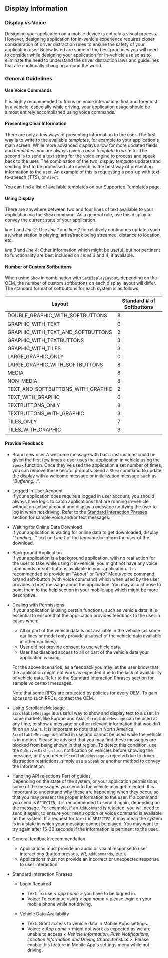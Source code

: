## Display Information

### Display vs Voice
Designing your application on a mobile device is entirely a visual process. However, designing application for in-vehicle experience requires closer consideration of driver distraction rules to ensure the safety of your application user. Below listed are some of the best practices you will need to consider while designing your application for in-vehicle use so as to eliminate the need to understand the driver distraction laws and guidelines that are continually changing around the world.

### General Guidelines  

#### Use Voice Commands  
 It is highly recommended to focus on voice interactions first and foremost. In a vehicle, especially while driving, your application usage should be almost entirely accomplished using voice commands.

#### Presenting Clear Information
 There are only a few ways of presenting information to the user. The first way is to write to the available _templates_, for example to your application's main screen. While more advanced displays allow for more updated fields and _templates_, you are always given a _base template_ to write to.
 The second is to send a text string for the voice engine to process and speak back to the user. The combination of the two, display _template_ updates and sending text to be processed into speech, is the best way of presenting information to the user. An example of this is requesting a pop-up with text-to-speech (_TTS_), or `Alert`.

You can find a list of available templates on our [Supported Templates](https://smartdevicelink.com/en/guides/sdl-overview-guides/user-interface/supported-templates/) page.

#### Using Display
There are anywhere between two and four lines of text available to your application via the `Show` command. As a general rule, use this display to convey the current state of your application.

_line 1_ and _line 2_: Use _line 1_ and _line 2_ for relatively continuous updates such as, what station is playing, artist/track being streamed, distance to location, etc.

_line 3_ and _line 4_: Other information which might be useful, but not pertinent to functionality are best included on _Lines 3_ and _4_, if available.


#### Number of Custom Softbuttons

When using `Show` in combination with `SetDisplayLayout`, depending on the OEM, the number of custom softbuttons on each display layout will differ. The standard format of softbuttons for each system is as follows:

Layout | Standard # of Softbuttons
-----------|-------------
DOUBLE\_GRAPHIC\_WITH\_SOFTBUTTONS	| 8
GRAPHIC\_WITH\_TEXT |	0
GRAPHIC\_WITH\_TEXT\_AND_SOFTBUTTONS |	2
GRAPHIC\_WITH\_TEXTBUTTONS	| 3
GRAPHIC\_WITH\_TILES |	3
LARGE\_GRAPHIC\_ONLY| 0
LARGE\_GRAPHIC\_WITH\_SOFTBUTTONS	| 8
MEDIA	| 8
NON\_MEDIA	 | 8
TEXT\_AND\_SOFTBUTTONS\_WITH\_GRAPHIC	| 2
TEXT\_WITH\_GRAPHIC |	0
TEXTBUTTONS\_ONLY	 | 8
TEXTBUTTONS\_WITH\_GRAPHIC	| 3
TILES\_ONLY	| 7
TILES\_WITH\_GRAPHIC |	3


#### Provide Feedback

  * Brand new user
    A welcome message with basic instructions could be given the first few times a user uses the application in vehicle using the `Speak` function. Once they’ve used the application a set number of times, you can remove these helpful prompts.
    Send a `Show` command to update the display with a welcome message or initialization message such as “_Buffering…_”.

  * Logged In User Account  
    If your application does require a logged in user account, you should always have logic to catch applications that are running in-vehicle without an active account and display a message notifying the user to log in when not driving.
    Refer to the [Standard Interaction Phrases](#standard-interaction-phrases) section for sample voice and/or text messages.

  * Waiting for Online Data Download  
    If your application is waiting for online data to get downloaded, display "_Loading..._" text on _Line 1_ of the _template_ to inform the user of the download.

  * Background Application  
    If your application is a background application, with no real action for the user to take while using it in-vehicle, you might not have any voice commands or soft-buttons available in your application. It is recommended to provide an "_About_" or "_Info_" Menu/voice command or/and soft-button (with voice command) which when used by the user provides a brief message about the application. You may also choose to point them to the help section in your mobile app which might be more descriptive.

  * Dealing with Permissions  
    If your application is using certain functions, such as vehicle data, it is essential to ensure that the application provides feedback to the user in cases when:
      - All or part of the vehicle data is not available in the vehicle (as some car lines or model only provide a subset of the vehicle data available in other car lines).  
      - User did not provide consent to use vehicle data.
      - User has disabled access to all or part of the vehicle data your application is using.   

    For the above scenarios, as a feedback you may let the user know that the application might not work as expected due to the lack of availability of vehicle data. Refer to the [Standard Interaction Phrases](#standard-interaction-phrases) section for sample voice/text messages.

    Note that some RPCs are protected by policies for every OEM. To gain access to such RPCs, contact the OEM.     

  * Using ScrollableMessage  
    `ScrollableMessage` is a useful way to show and display text to a user. In some markets like Europe and Asia, `ScrollableMessage` can be used at any time, to show a message or other relevant information that wouldn’t fit on an `Alert`. It is important to note that in North America, `ScrollableMessage` is limited in use and cannot be used while the vehicle is in motion. Please be advised that you may find these messages are blocked from being shown in that region. To detect this condition, use the `OnDriverDistraction` notification on vehicles before showing the message, or if you detect `ScrollableMessage` is rejected due to driver distraction restrictions, simply use a `Speak` or another
    method to convey the information.

  * Handling API rejections  Part of guides  
    Depending on the state of the system, or your application permissions, some of the messages you send to the vehicle may get rejected. It is important to understand why these are happening when they occur, so that you may present the proper information to the user. If a command you send is `REJECTED`, it is recommended to send it again, depending on the message. For example, if an `AddCommand` is rejected, you will need to send it again, to ensure your menu option or voice command is available on the system. If a request for `Alert` is `REJECTED`, it may mean the system is in a state in which your message cannot be played. You may want to try again after 15-30 seconds if the information is pertinent to the user.

  * General feedback recommendation
    * Applications must provide an audio or visual response to user interactions (button presses, _VR_, `AddCommands`, etc.).
    * Applications must not provide an incorrect or unexpected response to user interaction.

  * Standard Interaction Phrases
    * Login Required
      - Text: To use _< app name >_ you have to be logged in.
      - Voice: To continue using _< app name >_ please login on your mobile phone while not driving.  

    * Vehicle Data Availability
      - Text: Grant access to vehicle data in Mobile Apps settings.
      - Voice: _< App name >_ might not work as expected as we are unable to access _< Vehicle Information, Push Notifications, Location Information and Driving Characteristics >_. Please enable this feature in Mobile App's settings menu while not driving.
